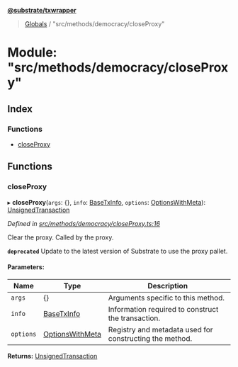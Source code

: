 **[@substrate/txwrapper](../README.md)**

> [Globals](../globals.md) / "src/methods/democracy/closeProxy"

# Module: "src/methods/democracy/closeProxy"

## Index

### Functions

* [closeProxy](_src_methods_democracy_closeproxy_.md#closeproxy)

## Functions

### closeProxy

▸ **closeProxy**(`args`: {}, `info`: [BaseTxInfo](../interfaces/_src_util_types_.basetxinfo.md), `options`: [OptionsWithMeta](../interfaces/_src_util_types_.optionswithmeta.md)): [UnsignedTransaction](../interfaces/_src_util_types_.unsignedtransaction.md)

*Defined in [src/methods/democracy/closeProxy.ts:16](https://github.com/paritytech/txwrapper/blob/a0533b3/src/methods/democracy/closeProxy.ts#L16)*

Clear the proxy. Called by the proxy.

**`deprecated`** Update to the latest version of Substrate to use the proxy pallet.

#### Parameters:

Name | Type | Description |
------ | ------ | ------ |
`args` | {} | Arguments specific to this method. |
`info` | [BaseTxInfo](../interfaces/_src_util_types_.basetxinfo.md) | Information required to construct the transaction. |
`options` | [OptionsWithMeta](../interfaces/_src_util_types_.optionswithmeta.md) | Registry and metadata used for constructing the method. |

**Returns:** [UnsignedTransaction](../interfaces/_src_util_types_.unsignedtransaction.md)
